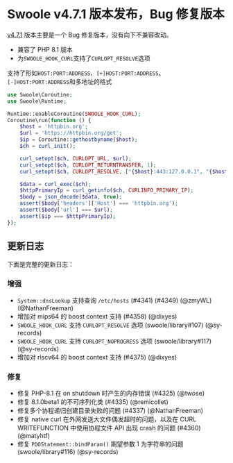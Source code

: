 # Swoole v4.7.1 版本发布，Bug 修复版本

[v4.7.1](https://github.com/swoole/swoole-src/releases/tag/v4.7.1) 版本主要是一个 Bug 修复版本，没有向下不兼容改动。

- 兼容了 PHP 8.1 版本
- 为`SWOOLE_HOOK_CURL`支持了`CURLOPT_RESOLVE`选项

支持了形如`HOST:PORT:ADDRESS`、`[+]HOST:PORT:ADDRESS`、`[-]HOST:PORT:ADDRESS`和多地址的格式

```php
use Swoole\Coroutine;
use Swoole\Runtime;

Runtime::enableCoroutine(SWOOLE_HOOK_CURL);
Coroutine\run(function () {
    $host = 'httpbin.org';
    $url = 'https://httpbin.org/get';
    $ip = Coroutine::gethostbyname($host);
    $ch = curl_init();

    curl_setopt($ch, CURLOPT_URL, $url);
    curl_setopt($ch, CURLOPT_RETURNTRANSFER, 1);
    curl_setopt($ch, CURLOPT_RESOLVE, ["{$host}:443:127.0.0.1", "{$host}:443:{$ip}"]);

    $data = curl_exec($ch);
    $httpPrimaryIp = curl_getinfo($ch, CURLINFO_PRIMARY_IP);
    $body = json_decode($data, true);
    assert($body['headers']['Host'] === 'httpbin.org');
    assert($body['url'] === $url);
    assert($ip === $httpPrimaryIp);
});
```

## 更新日志

下面是完整的更新日志：

### 增强

- `System::dnsLookup` 支持查询 `/etc/hosts` (#4341) (#4349) (@zmyWL) (@NathanFreeman)
- 增加对 mips64 的 boost context 支持 (#4358) (@dixyes)
- `SWOOLE_HOOK_CURL` 支持 `CURLOPT_RESOLVE` 选项 (swoole/library#107) (@sy-records)
- `SWOOLE_HOOK_CURL` 支持 `CURLOPT_NOPROGRESS` 选项 (swoole/library#117) (@sy-records)
- 增加对 riscv64 的 boost context 支持 (#4375) (@dixyes)

### 修复

- 修复 PHP-8.1 在 on shutdown 时产生的内存错误 (#4325) (@twose)
- 修复 8.1.0beta1 的不可序列化类 (#4335) (@remicollet)
- 修复多个协程递归创建目录失败的问题 (#4337) (@NathanFreeman)
- 修复 native curl 在外网发送大文件偶发超时的问题，以及在 CURL WRITEFUNCTION 中使用协程文件 API 出现 crash 的问题 (#4360) (@matyhtf)
- 修复 `PDOStatement::bindParam()` 期望参数 1 为字符串的问题 (swoole/library#116) (@sy-records)
